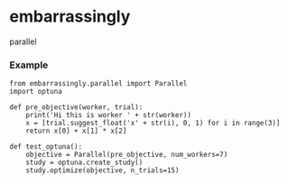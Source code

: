 # embarrassingly
parallel

### Example

    from embarrassingly.parallel import Parallel
    import optuna

    def pre_objective(worker, trial):
        print('Hi this is worker ' + str(worker))
        x = [trial.suggest_float('x' + str(i), 0, 1) for i in range(3)]
        return x[0] + x[1] * x[2]
    
    def test_optuna():
        objective = Parallel(pre_objective, num_workers=7)
        study = optuna.create_study()
        study.optimize(objective, n_trials=15)
